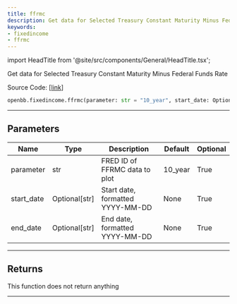 ```yaml
---
title: ffrmc
description: Get data for Selected Treasury Constant Maturity Minus Federal Funds Rate
keywords:
- fixedincome
- ffrmc
---
```


import HeadTitle from '@site/src/components/General/HeadTitle.tsx';

<HeadTitle title="fixedincome.ffrmc - Reference | OpenBB SDK Docs" />

Get data for Selected Treasury Constant Maturity Minus Federal Funds Rate

Source Code: [[link](https://github.com/OpenBB-finance/OpenBBTerminal/tree/main/openbb_terminal/fixedincome/fred_model.py#L1099)]

```python wordwrap
openbb.fixedincome.ffrmc(parameter: str = "10_year", start_date: Optional[str] = None, end_date: Optional[str] = None)
```

---

## Parameters

| Name | Type | Description | Default | Optional |
| ---- | ---- | ----------- | ------- | -------- |
| parameter | str | FRED ID of FFRMC data to plot | 10_year | True |
| start_date | Optional[str] | Start date, formatted YYYY-MM-DD | None | True |
| end_date | Optional[str] | End date, formatted YYYY-MM-DD | None | True |


---

## Returns

This function does not return anything

---


